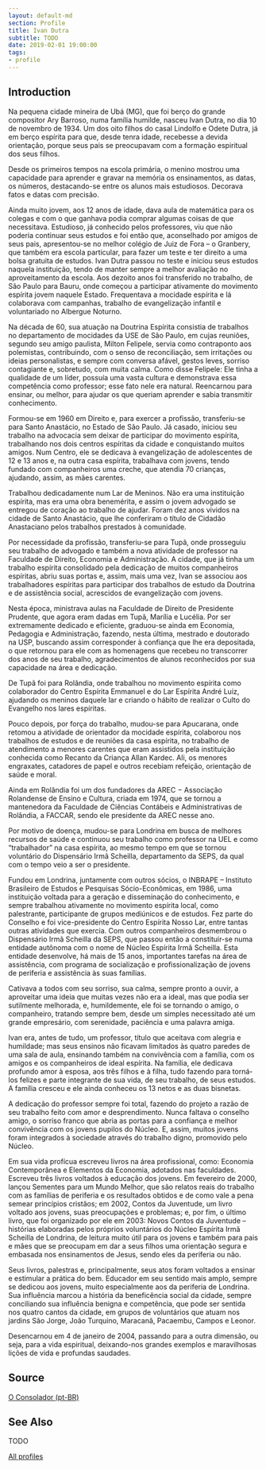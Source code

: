 ```yaml
---
layout: default-md
section: Profile
title: Ivan Dutra
subtitle: TODO
date: 2019-02-01 19:00:00
tags: 
- profile
---
```


## Introduction
Na pequena cidade mineira de Ubá (MG), que foi berço do grande compositor Ary Barroso, numa família humilde, nasceu Ivan Dutra, no dia 10 de novembro de 1934. Um dos oito filhos do casal Lindolfo e Odete Dutra, já em berço espírita para que, desde tenra idade, recebesse a devida orientação, porque seus pais se preocupavam com a formação espiritual dos seus filhos.

Desde os primeiros tempos na escola primária, o menino mostrou uma capacidade para aprender e gravar na memória os ensinamentos, as datas, os números, destacando-se entre os alunos mais estudiosos. Decorava fatos e datas com precisão.

Ainda muito jovem, aos 12 anos de idade, dava aula de matemática para os colegas e com o que ganhava podia comprar algumas coisas de que necessitava. Estudioso, já conhecido pelos professores, viu que não poderia continuar seus estudos e foi então que, aconselhado por amigos de seus pais, apresentou-se no melhor colégio de Juiz de Fora – o Granbery, que também era escola particular, para fazer um teste e ter direito a uma bolsa gratuita de estudos. Ivan Dutra passou no teste e iniciou seus estudos naquela instituição, tendo de manter sempre a melhor avaliação no aproveitamento da escola.
Aos dezoito anos foi transferido no trabalho, de São Paulo para Bauru, onde começou a participar ativamente do movimento espírita jovem naquele Estado. Frequentava a mocidade espírita e lá colaborava com campanhas, trabalho de evangelização infantil e voluntariado no Albergue Noturno.

Na década de 60, sua atuação na Doutrina Espírita consistia de trabalhos no departamento de mocidades da USE de São Paulo, em cujas reuniões, segundo seu amigo paulista, Milton Felipele, servia como contraponto aos polemistas, contribuindo, com o senso de reconciliação, sem irritações ou ideias personalistas, e sempre com conversa afável, gestos leves, sorriso contagiante e, sobretudo, com muita calma. Como disse Felipele: Ele tinha a qualidade de um líder, possuía uma vasta cultura e demonstrava essa competência como professor; esse fato nele era natural. Reencarnou para ensinar, ou melhor, para ajudar os que queriam aprender e sabia transmitir conhecimento.

Formou-se em 1960 em Direito e, para exercer a profissão, transferiu-se para Santo Anastácio, no Estado de São Paulo. Já casado, iniciou seu trabalho na advocacia sem deixar de participar do movimento espírita, trabalhando nos dois centros espíritas da cidade e conquistando muitos amigos. Num Centro, ele se dedicava à evangelização de adolescentes de 12 e 13 anos e, na outra casa espírita, trabalhava com jovens, tendo fundado com companheiros uma creche, que atendia 70 crianças, ajudando, assim, as mães carentes.

Trabalhou dedicadamente num Lar de Meninos. Não era uma instituição espírita, mas era uma obra benemérita, e assim o jovem advogado se entregou de coração ao trabalho de ajudar. Foram dez anos vividos na cidade de Santo Anastácio, que lhe conferiram o título de Cidadão Anastaciano pelos trabalhos prestados à comunidade.

Por necessidade da profissão, transferiu-se para Tupã, onde prosseguiu seu trabalho de advogado e também a nova atividade de professor na Faculdade de Direito, Economia e Administração. A cidade, que já tinha um trabalho espírita consolidado pela dedicação de muitos companheiros espíritas, abriu suas portas e, assim, mais uma vez, Ivan se associou aos trabalhadores espíritas para participar dos trabalhos de estudo da Doutrina e de assistência social, acrescidos de evangelização com jovens.

Nesta época, ministrava aulas na Faculdade de Direito de Presidente Prudente, que agora eram dadas em Tupã, Marília e Lucélia. Por ser extremamente dedicado e eficiente, graduou-se ainda em Economia, Pedagogia e Administração, fazendo, nesta última, mestrado e doutorado na USP, buscando assim corresponder à confiança que lhe era depositada, o que retornou para ele com as homenagens que recebeu no transcorrer dos anos de seu trabalho, agradecimentos de alunos reconhecidos por sua capacidade na área e dedicação.

De Tupã foi para Rolândia, onde trabalhou no movimento espírita como colaborador do Centro Espírita Emmanuel e do Lar Espírita André Luiz, ajudando os meninos daquele lar e criando o hábito de realizar o Culto do Evangelho nos lares espíritas.

Pouco depois, por força do trabalho, mudou-se para Apucarana, onde retomou a atividade de orientador da mocidade espírita, colaborou nos trabalhos de estudos e de reuniões da casa espírita, no trabalho de atendimento a menores carentes que eram assistidos pela instituição conhecida como Recanto da Criança Allan Kardec. Ali, os menores engraxates, catadores de papel e outros recebiam refeição, orientação de saúde e moral.

Ainda em Rolândia foi um dos fundadores da AREC − Associação Rolandense de Ensino e Cultura, criada em 1974, que se tornou a mantenedora da Faculdade de Ciências Contábeis e Administrativas de Rolândia, a FACCAR, sendo ele presidente da AREC nesse ano.

Por motivo de doença, mudou-se para Londrina em busca de melhores recursos de saúde e continuou seu trabalho como professor na UEL e como “trabalhador” na casa espírita, ao mesmo tempo em que se tornou voluntário do Dispensário Irmã Scheilla, departamento da SEPS, da qual com o tempo veio a ser o presidente.

Fundou em Londrina, juntamente com outros sócios, o INBRAPE – Instituto Brasileiro de Estudos e Pesquisas Sócio-Econômicas, em 1986, uma instituição voltada para a geração e disseminação do conhecimento, e sempre trabalhou ativamente no movimento espírita local, como palestrante, participante de grupos mediúnicos e de estudos. Fez parte do Conselho e foi vice-presidente do Centro Espírita Nosso Lar, entre tantas outras atividades que exercia.
Com outros companheiros desmembrou o Dispensário Irmã Scheilla da SEPS, que passou então a constituir-se numa entidade autônoma com o nome de Núcleo Espírita Irmã Scheilla. Esta entidade desenvolve, há mais de 15 anos, importantes tarefas na área de assistência, com programa de socialização e profissionalização de jovens de periferia e assistência às suas famílias.

Cativava a todos com seu sorriso, sua calma, sempre pronto a ouvir, a aproveitar uma ideia que muitas vezes não era a ideal, mas que podia ser sutilmente melhorada, e, humildemente, ele foi se tornando o amigo, o companheiro, tratando sempre bem, desde um simples necessitado até um grande empresário, com serenidade, paciência e uma palavra amiga.

Ivan era, antes de tudo, um professor, título que aceitava com alegria e humildade; mas seus ensinos não ficavam limitados às quatro paredes de uma sala de aula, ensinando também na convivência com a família, com os amigos e os companheiros de ideal espírita. Na família, ele dedicava profundo amor à esposa, aos três filhos e à filha, tudo fazendo para torná-los felizes e parte integrante de sua vida, de seu trabalho, de seus estudos. A família cresceu e ele ainda conheceu os 13 netos e as duas bisnetas.

A dedicação do professor sempre foi total, fazendo do projeto a razão de seu trabalho feito com amor e desprendimento. Nunca faltava o conselho amigo, o sorriso franco que abria as portas para a confiança e melhor convivência com os jovens pupilos do Núcleo. E, assim, muitos jovens foram integrados à sociedade através do trabalho digno, promovido pelo Núcleo.

Em sua vida profícua escreveu livros na área profissional, como: Economia Contemporânea e Elementos da Economia, adotados nas faculdades. Escreveu três livros voltados à educação dos jovens. Em fevereiro de 2000, lançou Sementes para um Mundo Melhor, que são relatos reais do trabalho com as famílias de periferia e os resultados obtidos e de como vale a pena semear princípios cristãos; em 2002, Contos da Juventude, um livro voltado aos jovens, suas preocupações e problemas; e, por fim, o último livro, que foi organizado por ele em 2003: Novos Contos da Juventude – histórias elaboradas pelos próprios voluntários do Núcleo Espírita Irmã Scheilla de Londrina, de leitura muito útil para os jovens e também para pais e mães que se preocupam em dar a seus filhos uma orientação segura e embasada nos ensinamentos de Jesus, sendo eles da periferia ou não.

Seus livros, palestras e, principalmente, seus atos foram voltados a ensinar e estimular a prática do bem. Educador em seu sentido mais amplo, sempre se dedicou aos jovens, muito especialmente aos da periferia de Londrina. Sua influência marcou a história da beneficência social da cidade, sempre conciliando sua influência benigna e competência, que pode ser sentida nos quatro cantos da cidade, em grupos de voluntários que atuam nos jardins São Jorge, João Turquino, Maracanã, Pacaembu, Campos e Leonor.

Desencarnou em 4 de janeiro de 2004, passando para a outra dimensão, ou seja, para a vida espiritual, deixando-nos grandes exemplos e maravilhosas lições de vida e profundas saudades.  


## Source
[O Consolador (pt-BR)](http://www.oconsolador.com.br/linkfixo/biografias/linsdevasconcellos.html)

## See Also
TODO

<a href="/profiles" class="button">All profiles</a>
